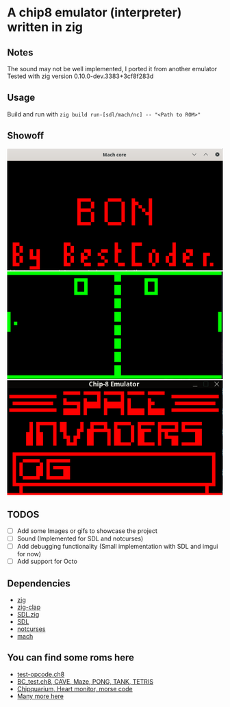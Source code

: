 # A chip8 emulator (interpreter) written in zig
## Notes
The sound may not be well implemented, I ported it from another emulator
Tested with zig version 0.10.0-dev.3383+3cf8f283d

## Usage
Build and run with `zig build run-[sdl/mach/nc] -- "<Path to ROM>"`

## Showoff
![](showoff/Mach_bon_coder.png)
![](showoff/Notcurses_pong.png)
![](showoff/SDL_Invaders.png)

## TODOS
- [ ] Add some Images or gifs to showcase the project
- [ ] Sound (Implemented for SDL and notcurses)
- [ ] Add debugging functionality (Small implementation with SDL and imgui for now)
- [ ] Add support for Octo

## Dependencies
- [zig](https://ziglang.org/)
- [zig-clap](https://github.com/Hejsil/zig-clap)
- [SDL.zig](https://github.com/MasterQ32/SDL.zig)
- [SDL](https://www.libsdl.org/index.php)
- [notcurses](https://github.com/dankamongmen/notcurses)
- [mach](https://github.com/hexops/mach)

## You can find some roms here
- [test-opcode.ch8](https://github.com/corax89/chip8-test-rom)
- [BC_test.ch8, CAVE, Maze, PONG, TANK, TETRIS](https://github.com/cj1128/chip8-emulator/tree/master/rom)
- [Chipquarium, Heart monitor, morse code](https://github.com/mattmikolay/chip-8)
- [Many more here](https://www.zophar.net/pdroms/chip8/chip-8-games-pack.html)
